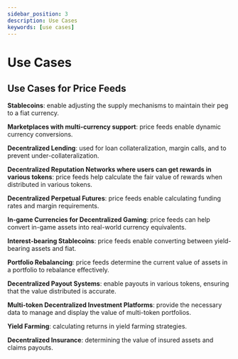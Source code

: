 ```yaml
---
sidebar_position: 3
description: Use Cases
keywords: [use cases]
---
```

# Use Cases

## Use Cases for Price Feeds


**Stablecoins**: enable adjusting the supply mechanisms to maintain their peg to a fiat currency.

**Marketplaces with multi-currency support**: price feeds enable dynamic currency conversions.

**Decentralized Lending**: used for loan collateralization, margin calls, and to prevent under-collateralization.

**Decentralized Reputation Networks where users can get rewards in various tokens**: price feeds help calculate the fair value of rewards when distributed in various tokens.

**Decentralized Perpetual Futures**: price feeds enable calculating funding rates and margin requirements.

**In-game Currencies for Decentralized Gaming**: price feeds can help convert in-game assets into real-world currency equivalents.

**Interest-bearing Stablecoins**: price feeds enable converting between yield-bearing assets and fiat.

**Portfolio Rebalancing**: price feeds determine the current value of assets in a portfolio to rebalance effectively.

**Decentralized Payout Systems**: enable payouts in various tokens, ensuring that the value distributed is accurate.

**Multi-token Decentralized Investment Platforms**: provide the necessary data to manage and display the value of multi-token portfolios.

**Yield Farming**: calculating returns in yield farming strategies.

**Decentralized Insurance**: determining the value of insured assets and claims payouts.
